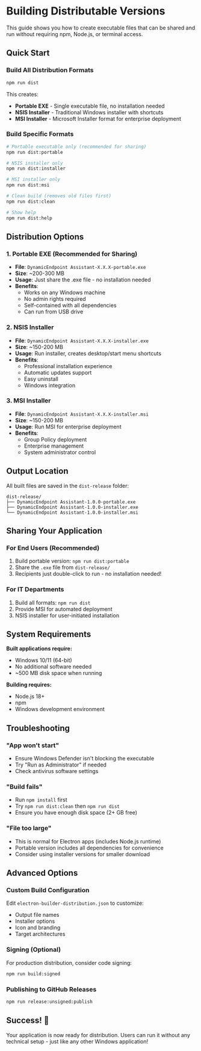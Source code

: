 # Building Distributable Versions

This guide shows you how to create executable files that can be shared and run without requiring npm, Node.js, or terminal access.

## Quick Start

### Build All Distribution Formats
```bash
npm run dist
```

This creates:
- **Portable EXE** - Single executable file, no installation needed
- **NSIS Installer** - Traditional Windows installer with shortcuts
- **MSI Installer** - Microsoft Installer format for enterprise deployment

### Build Specific Formats

```bash
# Portable executable only (recommended for sharing)
npm run dist:portable

# NSIS installer only
npm run dist:installer

# MSI installer only  
npm run dist:msi

# Clean build (removes old files first)
npm run dist:clean

# Show help
npm run dist:help
```

## Distribution Options

### 1. Portable EXE (Recommended for Sharing)
- **File**: `DynamicEndpoint Assistant-X.X.X-portable.exe`
- **Size**: ~200-300 MB
- **Usage**: Just share the .exe file - no installation needed
- **Benefits**: 
  - Works on any Windows machine
  - No admin rights required
  - Self-contained with all dependencies
  - Can run from USB drive

### 2. NSIS Installer
- **File**: `DynamicEndpoint Assistant-X.X.X-installer.exe`
- **Size**: ~150-200 MB
- **Usage**: Run installer, creates desktop/start menu shortcuts
- **Benefits**:
  - Professional installation experience
  - Automatic updates support
  - Easy uninstall
  - Windows integration

### 3. MSI Installer
- **File**: `DynamicEndpoint Assistant-X.X.X-installer.msi`
- **Size**: ~150-200 MB
- **Usage**: Run MSI for enterprise deployment
- **Benefits**:
  - Group Policy deployment
  - Enterprise management
  - System administrator control

## Output Location

All built files are saved in the `dist-release` folder:

```
dist-release/
├── DynamicEndpoint Assistant-1.0.0-portable.exe
├── DynamicEndpoint Assistant-1.0.0-installer.exe
└── DynamicEndpoint Assistant-1.0.0-installer.msi
```

## Sharing Your Application

### For End Users (Recommended)
1. Build portable version: `npm run dist:portable`
2. Share the `.exe` file from `dist-release/`
3. Recipients just double-click to run - no installation needed!

### For IT Departments
1. Build all formats: `npm run dist`
2. Provide MSI for automated deployment
3. NSIS installer for user-initiated installation

## System Requirements

**Built applications require:**
- Windows 10/11 (64-bit)
- No additional software needed
- ~500 MB disk space when running

**Building requires:**
- Node.js 18+ 
- npm
- Windows development environment

## Troubleshooting

### "App won't start"
- Ensure Windows Defender isn't blocking the executable
- Try "Run as Administrator" if needed
- Check antivirus software settings

### "Build fails"
- Run `npm install` first
- Try `npm run dist:clean` then `npm run dist`
- Ensure you have enough disk space (2+ GB free)

### "File too large"
- This is normal for Electron apps (includes Node.js runtime)
- Portable version includes all dependencies for convenience
- Consider using installer versions for smaller download

## Advanced Options

### Custom Build Configuration
Edit `electron-builder-distribution.json` to customize:
- Output file names
- Installer options
- Icon and branding
- Target architectures

### Signing (Optional)
For production distribution, consider code signing:
```bash
npm run build:signed
```

### Publishing to GitHub Releases
```bash
npm run release:unsigned:publish
```

## Success! 🎉

Your application is now ready for distribution. Users can run it without any technical setup - just like any other Windows application!